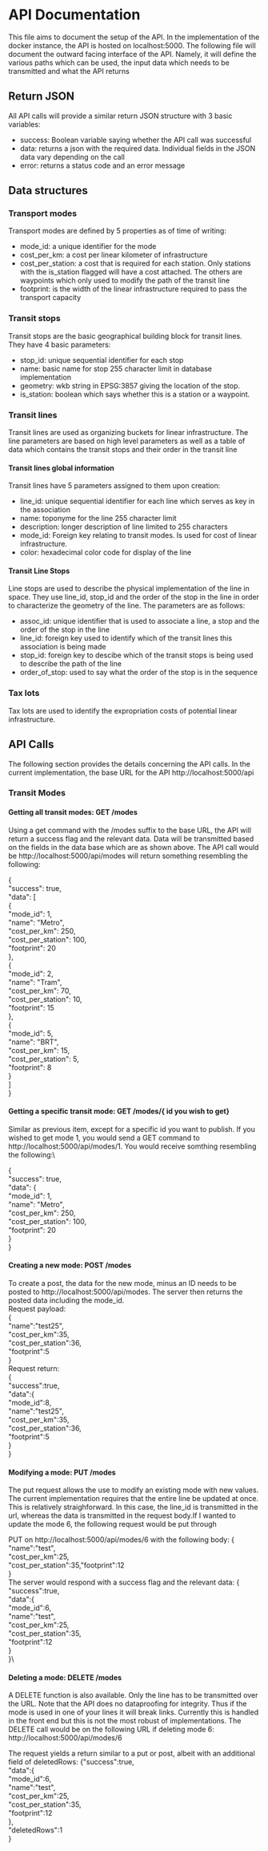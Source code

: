 # API Documentation

This file aims to document the setup of the API. In the implementation of the docker instance, the API is hosted on localhost:5000. The following file will document the outward facing interface of the API. Namely, it will define the various paths which can be used, the input data which needs to be transmitted and what the API returns 
## Return JSON
All API calls will provide a similar return JSON structure with 3 basic variables:
 - success: Boolean variable saying whether the API call was successful
 - data: returns a json with the required data. Individual fields in the JSON data vary depending on the call
 - error: returns a status code and an error message

## Data structures
### Transport modes

Transport modes are defined by 5 properties as of time of writing:
 - mode_id: a unique identifier for the mode
 - cost_per_km: a cost per linear kilometer of infrastructure
 - cost_per_station: a cost that is required for each station. Only stations with the is_station flagged will have a cost attached. The others are waypoints which only used to modify the path of the transit line
 - footprint: is the width of the linear infrastructure required to pass the transport capacity

### Transit stops
Transit stops are the basic geographical building block for transit lines. They have 4 basic parameters:
 - stop_id: unique sequential identifier for each stop
 - name: basic name for stop 255 character limit in database implementation
 - geometry: wkb string in EPSG:3857 giving the location of the stop.
 - is_station: boolean which says whether this is a station or a waypoint.

### Transit lines
Transit lines are used as organizing buckets for linear infrastructure. The line parameters are based on high level parameters as well as a table of data which contains the transit stops and their order in the transit line
#### Transit lines global information
Transit lines have 5 parameters assigned to them upon creation:
 - line_id: unique sequential identifier for each line which serves as key in the association
 - name: toponyme for the line 255 character limit
 - description: longer description of line limited to 255 characters
 - mode_id: Foreign key relating to transit modes. Is used for cost of linear infrastructure.
 - color: hexadecimal color code for display of the line

 #### Transit Line Stops
 Line stops are used to describe the physical implementation of the line in space. They use line_id, stop_id and the order of the stop in the line in order to characterize the geometry of the line. The parameters are as follows:
 - assoc_id: unique identifier that is used to associate a line, a stop and the order of the stop in the line
 - line_id: foreign key used to identify which of the transit lines this association is being made
 - stop_id: foreign key to descibe which of the transit stops is being used to describe the path of the line
 - order_of_stop: used to say what the order of the stop is in the sequence

### Tax lots
Tax lots are used to identify the expropriation costs of potential linear infrastructure. 



## API Calls

The following section provides the details concerning the API calls. In the current implementation, the base URL for the API http://localhost:5000/api

### Transit Modes

#### Getting all transit modes: GET /modes
Using a get command with the /modes suffix to the base URL, the API will return a success flag and the relevant data. Data will be transmitted based on the fields in the data base which are as shown above. The API call would be http://localhost:5000/api/modes will return something resembling the following:

{\
  "success": true,\
  "data": [\
    {\
      "mode_id": 1,\
      "name": "Metro",\
      "cost_per_km": 250,\
      "cost_per_station": 100,\
      "footprint": 20\
    },\
    {\
      "mode_id": 2,\
      "name": "Tram",\
      "cost_per_km": 70,\
      "cost_per_station": 10,\
      "footprint": 15\
    },\
    {\
      "mode_id": 5,\
      "name": "BRT",\
      "cost_per_km": 15,\
      "cost_per_station": 5,\
      "footprint": 8\
    }\
  ]\
}
#### Getting a specific transit mode: GET /modes/{ id you wish to get}
Similar as previous item, except for a specific id you want to publish. If you wished to get mode 1, you would send a GET command to http://localhost:5000/api/modes/1. You would receive somthing resembling the following:\\

{\
  "success": true,\
  "data": {\
    "mode_id": 1,\
    "name": "Metro",\
    "cost_per_km": 250,\
    "cost_per_station": 100,\
    "footprint": 20\
  }\
}
#### Creating a new mode: POST /modes
To create a post, the data for the new mode, minus an ID needs to be posted to http://localhost:5000/api/modes. The server then returns the posted data including the mode_id.\
Request payload:\
{\
    "name":"test25",\
    "cost_per_km":35,\
    "cost_per_station":36,\
    "footprint":5\
}\
Request return:\
{\
    "success":true,\
    "data":{\
        "mode_id":8,\
        "name":"test25",\
        "cost_per_km":35,\
        "cost_per_station":36,\
        "footprint":5\
    }\
}

#### Modifying a mode: PUT /modes
The put request allows the use to modify an existing mode with new values. The current implementation requires that the entire line be updated at once. This is relatively straighforward. In this case, the line_id is transmitted in the url, whereas the data is transmitted in the request body.If I wanted to update the mode 6, the following request would be put through

PUT on http://localhost:5000/api/modes/6 with the following body:
{\
    "name":"test",\
    "cost_per_km":25,\
    "cost_per_station":35,\"footprint":12\
}\
The server would respond with a success flag and the relevant data:
{\
    "success":true,\
    "data":{\
        "mode_id":6,\
        "name":"test",\
        "cost_per_km":25,\
        "cost_per_station":35,\
        "footprint":12\
    }\
}\

#### Deleting a mode: DELETE /modes
A DELETE function is also available. Only the line has to be transmitted over the URL. Note that the API does no dataproofing for integrity. Thus if the mode is used in one of your lines it will break links. Currently this is handled in the front end but this is not the most robust of implementations. The DELETE call would be on the following URL if deleting mode 6: http://localhost:5000/api/modes/6

The request yields a return similar to a put or post, albeit with an additional field of deletedRows:
{"success":true,\
    "data":{\
        "mode_id":6,\
        "name":"test",\
        "cost_per_km":25,\
        "cost_per_station":35,\
        "footprint":12\
        },\
    "deletedRows":1\
}
